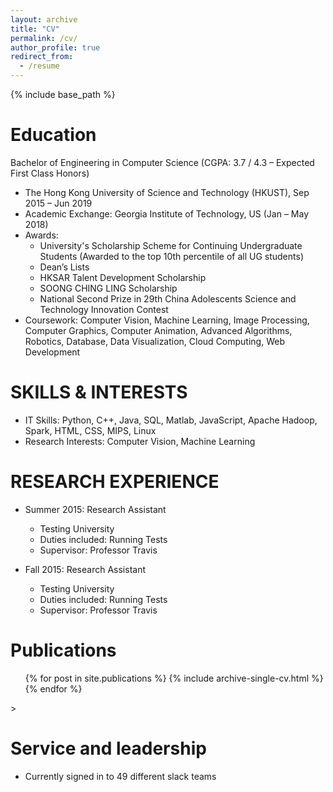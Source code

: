 ```yaml
---
layout: archive
title: "CV"
permalink: /cv/
author_profile: true
redirect_from:
  - /resume
---
```


{% include base_path %}

Education
======
Bachelor of Engineering in Computer Science (CGPA: 3.7 / 4.3 – Expected First Class Honors)
* The Hong Kong University of Science and Technology (HKUST), Sep 2015 – Jun 2019
* Academic Exchange: Georgia Institute of Technology, US (Jan – May 2018)
* Awards: 
  * University's Scholarship Scheme for Continuing Undergraduate Students (Awarded to the top 10th percentile of all UG students)
  * Dean’s Lists
  * HKSAR Talent Development Scholarship
  * SOONG CHING LING Scholarship
  * National Second Prize in 29th China Adolescents Science and Technology Innovation Contest
* Coursework: Computer Vision, Machine Learning, Image Processing, Computer Graphics, Computer Animation, Advanced Algorithms, Robotics, Database, Data Visualization, Cloud Computing, Web Development
  
SKILLS & INTERESTS
======
* IT Skills: Python, C++, Java, SQL, Matlab, JavaScript, Apache Hadoop, Spark, HTML, CSS, MIPS, Linux
* Research Interests: Computer Vision, Machine Learning

RESEARCH EXPERIENCE
======
* Summer 2015: Research Assistant
  * Testing University
  * Duties included: Running Tests
  * Supervisor: Professor Travis

* Fall 2015: Research Assistant
  * Testing University
  * Duties included: Running Tests
  * Supervisor: Professor Travis

Publications
======
  <ul>{% for post in site.publications %}
    {% include archive-single-cv.html %}
  {% endfor %}</ul>
  
<!-- Talks
======
  <ul>{% for post in site.talks %}
    {% include archive-single-talk-cv.html %}
  {% endfor %}</ul>
  
Teaching
======
  <ul>{% for post in site.teaching %}
    {% include archive-single-cv.html %}
  {% endfor %}</ul -->>
  
Service and leadership
======
* Currently signed in to 49 different slack teams
